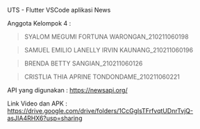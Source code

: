 UTS - Flutter VSCode aplikasi News

Anggota Kelompok 4 :
> SYALOM MEGUMI FORTUNA WARONGAN_210211060198

> SAMUEL EMILIO LANELLY IRVIN KAUNANG_210211060196

> BRENDA BETTY SANGIAN_210211060126

> CRISTLIA THIA APRINE TONDONDAME_210211060221



API yang digunakan : https://newsapi.org/

Link Video dan APK : https://drive.google.com/drive/folders/1CcGglsTFrfvqtUDnrTvjQ-asJIA4RHX6?usp=sharing
